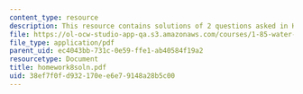 ```yaml
---
content_type: resource
description: This resource contains solutions of 2 questions asked in Homework 8.
file: https://ol-ocw-studio-app-qa.s3.amazonaws.com/courses/1-85-water-and-wastewater-treatment-engineering-spring-2006/38ef7f0fd932170ee6e79148a28b5c00_homework8soln.pdf
file_type: application/pdf
parent_uid: ec4043bb-731c-0e59-ffe1-ab40584f19a2
resourcetype: Document
title: homework8soln.pdf
uid: 38ef7f0f-d932-170e-e6e7-9148a28b5c00
---
```

